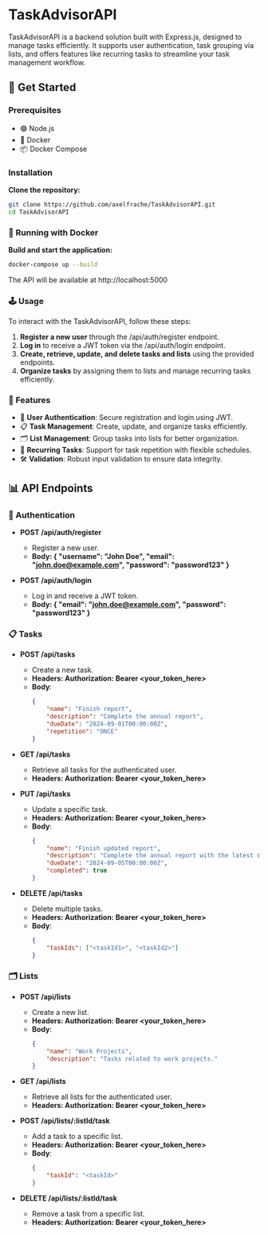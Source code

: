 # TaskAdvisorAPI

TaskAdvisorAPI is a backend solution built with Express.js, designed to manage tasks efficiently. It supports user authentication, task grouping via lists, and offers features like recurring tasks to streamline your task management workflow.

## 🚀 Get Started

### Prerequisites
- 🟢 Node.js
- 🐳 Docker
- 📦 Docker Compose

### Installation

**Clone the repository:**
```bash
git clone https://github.com/axelfrache/TaskAdvisorAPI.git
cd TaskAdvisorAPI
```

### 🐳 Running with Docker

**Build and start the application:**
```bash
docker-compose up --build
```

The API will be available at http://localhost:5000

### 🕹️ Usage

To interact with the TaskAdvisorAPI, follow these steps:

1. **Register a new user** through the /api/auth/register endpoint.
2. **Log in** to receive a JWT token via the /api/auth/login endpoint.
3. **Create, retrieve, update, and delete tasks and lists** using the provided endpoints.
4. **Organize tasks** by assigning them to lists and manage recurring tasks efficiently.

### 🌟 Features
- 🔐 **User Authentication**: Secure registration and login using JWT.
- 📋 **Task Management**: Create, update, and organize tasks efficiently.
- 🗂️ **List Management**: Group tasks into lists for better organization.
- 🔄 **Recurring Tasks**: Support for task repetition with flexible schedules.
- 🛠️ **Validation**: Robust input validation to ensure data integrity.

## 📊 API Endpoints

### 🔐 Authentication

- **POST /api/auth/register**
  - Register a new user.
  - **Body: { "username": "John Doe", "email": "john.doe@example.com", "password": "password123" }**
  
- **POST /api/auth/login**
  - Log in and receive a JWT token.
  - **Body: { "email": "john.doe@example.com", "password": "password123" }**

### 📋 Tasks

- **POST /api/tasks**
  - Create a new task.
  - **Headers: Authorization: Bearer <your_token_here>**
  - **Body**:
    ```json
    {
        "name": "Finish report",
        "description": "Complete the annual report",
        "dueDate": "2024-09-01T00:00:00Z",
        "repetition": "ONCE"
    }
    ```
      

- **GET /api/tasks**
  - Retrieve all tasks for the authenticated user.
  - **Headers: Authorization: Bearer <your_token_here>**


- **PUT /api/tasks**
    - Update a specific task.
    - **Headers: Authorization: Bearer <your_token_here>**
    - **Body**:
      ```json
      {
          "name": "Finish updated report",
          "description": "Complete the annual report with the latest data",
          "dueDate": "2024-09-05T00:00:00Z",
          "completed": true
      }
      ```
      

- **DELETE /api/tasks**
  - Delete multiple tasks.
  - **Headers: Authorization: Bearer <your_token_here>**
  - **Body**:
      ```json
      {
          "taskIds": ["<taskId1>", "<taskId2>"]
      }
      ```

### 🗂️ Lists
- **POST /api/lists**
    - Create a new list.
    - **Headers: Authorization: Bearer <your_token_here>**
    - **Body**:
      ```json
      {
          "name": "Work Projects",
          "description": "Tasks related to work projects."
      }
      ```
      

- **GET /api/lists**
    - Retrieve all lists for the authenticated user.
    - **Headers: Authorization: Bearer <your_token_here>**


- **POST /api/lists/:listId/task**
    - Add a task to a specific list.
    - **Headers: Authorization: Bearer <your_token_here>**
    - **Body**:
      ```json
      {
          "taskId": "<taskId>"
      }
      ```
      

- **DELETE /api/lists/:listId/task**
  - Remove a task from a specific list.
  - **Headers: Authorization: Bearer <your_token_here>**